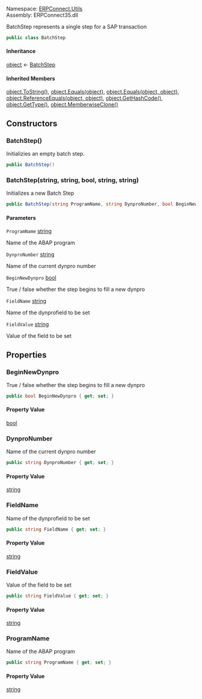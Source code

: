 
Namespace: [ERPConnect.Utils](index.md)  
Assembly: ERPConnect35.dll  

BatchStep represents a single step for a SAP transaction

```csharp
public class BatchStep
```

#### Inheritance

[object](https://learn.microsoft.com/dotnet/api/system.object) ← 
[BatchStep](ERPConnect.Utils.BatchStep.md)

#### Inherited Members

[object.ToString\(\)](https://learn.microsoft.com/dotnet/api/system.object.tostring), 
[object.Equals\(object\)](https://learn.microsoft.com/dotnet/api/system.object.equals\#system\-object\-equals\(system\-object\)), 
[object.Equals\(object, object\)](https://learn.microsoft.com/dotnet/api/system.object.equals\#system\-object\-equals\(system\-object\-system\-object\)), 
[object.ReferenceEquals\(object, object\)](https://learn.microsoft.com/dotnet/api/system.object.referenceequals), 
[object.GetHashCode\(\)](https://learn.microsoft.com/dotnet/api/system.object.gethashcode), 
[object.GetType\(\)](https://learn.microsoft.com/dotnet/api/system.object.gettype), 
[object.MemberwiseClone\(\)](https://learn.microsoft.com/dotnet/api/system.object.memberwiseclone)

## Constructors

### <a id="ERPConnect_Utils_BatchStep__ctor"></a> BatchStep\(\)

Initializies an empty batch step.

```csharp
public BatchStep()
```

### <a id="ERPConnect_Utils_BatchStep__ctor_System_String_System_String_System_Boolean_System_String_System_String_"></a> BatchStep\(string, string, bool, string, string\)

Initializes a new Batch Step

```csharp
public BatchStep(string ProgramName, string DynproNumber, bool BeginNewDynpro, string FieldName, string FieldValue)
```

#### Parameters

`ProgramName` [string](https://learn.microsoft.com/dotnet/api/system.string)

Name of the ABAP program

`DynproNumber` [string](https://learn.microsoft.com/dotnet/api/system.string)

Name of the current dynpro number

`BeginNewDynpro` [bool](https://learn.microsoft.com/dotnet/api/system.boolean)

True / false whether the step begins to fill a new dynpro

`FieldName` [string](https://learn.microsoft.com/dotnet/api/system.string)

Name of the dynprofield to be set

`FieldValue` [string](https://learn.microsoft.com/dotnet/api/system.string)

Value of the field to be set

## Properties

### <a id="ERPConnect_Utils_BatchStep_BeginNewDynpro"></a> BeginNewDynpro

True / false whether the step begins to fill a new dynpro

```csharp
public bool BeginNewDynpro { get; set; }
```

#### Property Value

 [bool](https://learn.microsoft.com/dotnet/api/system.boolean)

### <a id="ERPConnect_Utils_BatchStep_DynproNumber"></a> DynproNumber

Name of the current dynpro number

```csharp
public string DynproNumber { get; set; }
```

#### Property Value

 [string](https://learn.microsoft.com/dotnet/api/system.string)

### <a id="ERPConnect_Utils_BatchStep_FieldName"></a> FieldName

Name of the dynprofield to be set

```csharp
public string FieldName { get; set; }
```

#### Property Value

 [string](https://learn.microsoft.com/dotnet/api/system.string)

### <a id="ERPConnect_Utils_BatchStep_FieldValue"></a> FieldValue

Value of the field to be set

```csharp
public string FieldValue { get; set; }
```

#### Property Value

 [string](https://learn.microsoft.com/dotnet/api/system.string)

### <a id="ERPConnect_Utils_BatchStep_ProgramName"></a> ProgramName

Name of the ABAP program

```csharp
public string ProgramName { get; set; }
```

#### Property Value

 [string](https://learn.microsoft.com/dotnet/api/system.string)

